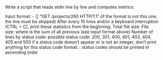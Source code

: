 Write a script that reads stdin line by line and computes metrics:

Input format: <IP Address> - [<date>] "GET /projects/260 HTTP/1.1" <status code> <file size> (if the format is not this one, the line must be skipped)
After every 10 lines and/or a keyboard interruption (CTRL + C), print these statistics from the beginning:
      Total file size: File size: <total size>
      where <total size> is the sum of all previous <file size> (see input format above)
      Number of lines by status code:
      	     possible status code: 200, 301, 400, 401, 403, 404, 405 and 500
	     if a status code doesn’t appear or is not an integer, don’t print anything for this status code
	     format: <status code>: <number>
	     status codes should be printed in ascending order
	     